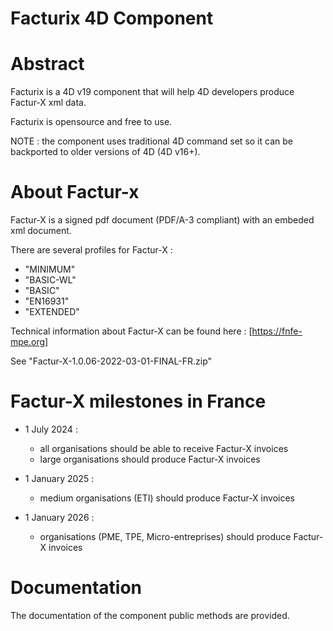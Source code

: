 Facturix 4D Component
=

Abstract
=

Facturix is a 4D v19 component that will help 4D developers produce Factur-X xml data.

Facturix is opensource and free to use.

NOTE : the component uses traditional 4D command set so it can be backported to older versions of 4D (4D v16+).

About Factur-x
=

Factur-X is a signed pdf document (PDF/A-3 compliant) with an embeded xml document.

There are several profiles for Factur-X :
 - "MINIMUM" 
 - "BASIC-WL" 
 - "BASIC"
 - "EN16931"
 - "EXTENDED"

Technical information about Factur-X can be found here : [https://fnfe-mpe.org]

See "Factur-X-1.0.06-2022-03-01-FINAL-FR.zip"

Factur-X milestones in France
=

* 1 July 2024 :
    - all organisations should be able to receive Factur-X invoices
    - large organisations should produce Factur-X invoices

* 1 January 2025 :
    - medium organisations (ETI) should produce Factur-X invoices

* 1 January 2026 :
    - organisations (PME, TPE, Micro-entreprises) should produce Factur-X invoices


Documentation
=
The documentation of the component public methods are provided.